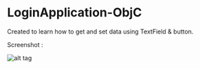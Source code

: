 LoginApplication-ObjC
=====================

Created to learn how to get and set data using TextField &amp; button.

Screenshot :  

![alt tag](http://img11.hostingpics.net/pics/292684Capture.png)
